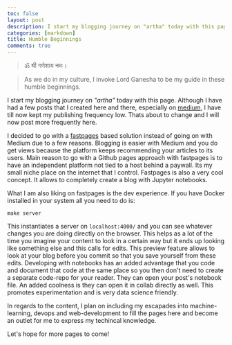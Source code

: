 ```yaml
---
toc: false
layout: post
description: I start my blogging journey on "artha" today with this page.
categories: [markdown]
title: Humble Beginnings
comments: true
---
```


> ॐ श्री गणेशाय नमः।

> As we do in my culture, I invoke Lord Ganesha to be my guide in these humble beginnings.

I start my blogging journey on _"artha"_ today with this page. Although I have had a few posts that I created here and there, especially on [medium](https://siddharth-pant.medium.com/), I have till now kept my publishing frequency low. Thats about to change and I will now post more frequently here.

I decided to go with a [fastpages](https://fastpages.fast.ai) based solution instead of going on with Medium due to a few reasons. Blogging is easier with Medium and you do get views because the platform keeps recommending your articles to its users. Main reason to go with a Github pages approach with fastpages is to have an independent platform not tied to a host behind a paywall. Its my small niche place on the internet that I control. Fastpages is also a very cool concept. It allows to completely create a blog with Jupyter notebooks. 

What I am also liking on fastpages is the dev experience. If you have Docker installed in your system all you need to do is:
```shell
make server
```
This instantiates a server on `localhost:4000/` and you can see whatever changes you are doing directly on the browser. This helps as a lot of the time you imagine your content to look in a certain way but it ends up looking like something else and this calls for edits. This preview feature allows to look at your blog before you commit so that you save yourself from these edits. Developing with notebooks has an added advantage that you code and document that code at the same place so you then don't need to create a separate code-repo for your reader. They can open your post's notebook file. An added coolness is they can open it in collab directly as well. This promotes experimentation and is very data science friendly.

In regards to the content, I plan on including my escapades into machine-learning, devops and web-development to fill the pages here and become an outlet for me to express my techincal knowledge.

Let's hope for more pages to come!